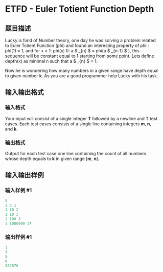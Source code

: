 # ETFD - Euler Totient Function Depth

## 题目描述

 Lucky is fond of Number theory, one day he was solving a problem related to Euler Totient Function (phi) and found an interesting property of phi : phi(1) = 1, and for x > 1: phi(x)  0: a $ _{n} $ = phi(a $ _{n-1} $ ), this sequence will be constant equal to 1 starting from some point. Lets define depth(x) as minimal n such that a $ _{n} $ = 1.

Now he is wondering how many numbers in a given range have depth equal to given number **k**. As you are a good programmer help Lucky with his task.

## 输入输出格式

### 输入格式

Your input will consist of a single integer **T** followed by a newline and **T** test cases. Each test cases consists of a single line containing integers **m**, **n**, and **k**.

### 输出格式

 Output for each test case one line containing the count of all numbers whose depth equals to **k** in given range \[**m**, **n**\].

## 输入输出样例

### 输入样例 #1

```cpp
5
1 3 1
1 10 2
1 10 3
1 100 3
1 1000000 17
```


### 输出样例 #1

```cpp
1
3
5
8
287876
```


